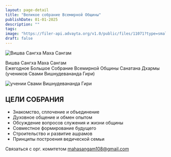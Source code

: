 ```yaml
---
layout: page-detail
title: "Великое собрание Всемирной Общины"
publishDate: 01-01-2025
description: ""
tags:
image: "https://filer-api.advayta.org/v1.0/public/files/11071?type=small"
draft: false
---
```


![Вишва Сангха Маха Сангам](https://filer-api.advayta.org/v1.0/public/files/11071?size=medium "Вишва Сангха Маха Сангам")  

  
Вишва Сангха Маха Сангам \
Ежегодное Большое Собрание Всемирной Общины Санатана Дхармы \
(учеников Свами Вишнудевананда Гири)

![учении Свами Вишнудевананда Гири](https://filer-api.advayta.org/v1.0/public/files/52620?size=medium)  


## ЦЕЛИ СОБРАНИЯ
* Знакомство, сплочение и объединение
* Духовное общение и обмен опытом
* Обсуждение вопросов служения и жизни общины
* Совместное формирование будущего
* Строительство и развитие ашрамов
* Принципы построения ведической семьи

 Связаться с орг. комитетом  [mahasangam108@gmail.com](mailto:mahasangam108@gmail.com) 

  
